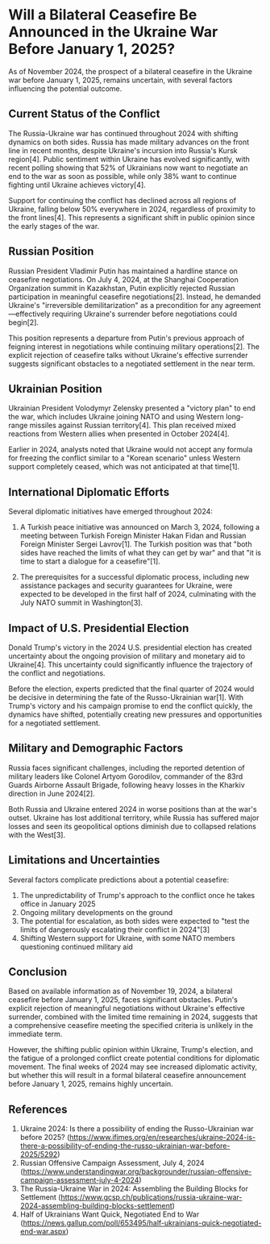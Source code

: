 # Will a Bilateral Ceasefire Be Announced in the Ukraine War Before January 1, 2025?

As of November 2024, the prospect of a bilateral ceasefire in the Ukraine war before January 1, 2025, remains uncertain, with several factors influencing the potential outcome.

## Current Status of the Conflict

The Russia-Ukraine war has continued throughout 2024 with shifting dynamics on both sides. Russia has made military advances on the front line in recent months, despite Ukraine's incursion into Russia's Kursk region[4]. Public sentiment within Ukraine has evolved significantly, with recent polling showing that 52% of Ukrainians now want to negotiate an end to the war as soon as possible, while only 38% want to continue fighting until Ukraine achieves victory[4].

Support for continuing the conflict has declined across all regions of Ukraine, falling below 50% everywhere in 2024, regardless of proximity to the front lines[4]. This represents a significant shift in public opinion since the early stages of the war.

## Russian Position

Russian President Vladimir Putin has maintained a hardline stance on ceasefire negotiations. On July 4, 2024, at the Shanghai Cooperation Organization summit in Kazakhstan, Putin explicitly rejected Russian participation in meaningful ceasefire negotiations[2]. Instead, he demanded Ukraine's "irreversible demilitarization" as a precondition for any agreement—effectively requiring Ukraine's surrender before negotiations could begin[2].

This position represents a departure from Putin's previous approach of feigning interest in negotiations while continuing military operations[2]. The explicit rejection of ceasefire talks without Ukraine's effective surrender suggests significant obstacles to a negotiated settlement in the near term.

## Ukrainian Position

Ukrainian President Volodymyr Zelensky presented a "victory plan" to end the war, which includes Ukraine joining NATO and using Western long-range missiles against Russian territory[4]. This plan received mixed reactions from Western allies when presented in October 2024[4].

Earlier in 2024, analysts noted that Ukraine would not accept any formula for freezing the conflict similar to a "Korean scenario" unless Western support completely ceased, which was not anticipated at that time[1].

## International Diplomatic Efforts

Several diplomatic initiatives have emerged throughout 2024:

1. A Turkish peace initiative was announced on March 3, 2024, following a meeting between Turkish Foreign Minister Hakan Fidan and Russian Foreign Minister Sergei Lavrov[1]. The Turkish position was that "both sides have reached the limits of what they can get by war" and that "it is time to start a dialogue for a ceasefire"[1].

2. The prerequisites for a successful diplomatic process, including new assistance packages and security guarantees for Ukraine, were expected to be developed in the first half of 2024, culminating with the July NATO summit in Washington[3].

## Impact of U.S. Presidential Election

Donald Trump's victory in the 2024 U.S. presidential election has created uncertainty about the ongoing provision of military and monetary aid to Ukraine[4]. This uncertainty could significantly influence the trajectory of the conflict and negotiations.

Before the election, experts predicted that the final quarter of 2024 would be decisive in determining the fate of the Russo-Ukrainian war[1]. With Trump's victory and his campaign promise to end the conflict quickly, the dynamics have shifted, potentially creating new pressures and opportunities for a negotiated settlement.

## Military and Demographic Factors

Russia faces significant challenges, including the reported detention of military leaders like Colonel Artyom Gorodilov, commander of the 83rd Guards Airborne Assault Brigade, following heavy losses in the Kharkiv direction in June 2024[2].

Both Russia and Ukraine entered 2024 in worse positions than at the war's outset. Ukraine has lost additional territory, while Russia has suffered major losses and seen its geopolitical options diminish due to collapsed relations with the West[3].

## Limitations and Uncertainties

Several factors complicate predictions about a potential ceasefire:

1. The unpredictability of Trump's approach to the conflict once he takes office in January 2025
2. Ongoing military developments on the ground
3. The potential for escalation, as both sides were expected to "test the limits of dangerously escalating their conflict in 2024"[3]
4. Shifting Western support for Ukraine, with some NATO members questioning continued military aid

## Conclusion

Based on available information as of November 19, 2024, a bilateral ceasefire before January 1, 2025, faces significant obstacles. Putin's explicit rejection of meaningful negotiations without Ukraine's effective surrender, combined with the limited time remaining in 2024, suggests that a comprehensive ceasefire meeting the specified criteria is unlikely in the immediate term.

However, the shifting public opinion within Ukraine, Trump's election, and the fatigue of a prolonged conflict create potential conditions for diplomatic movement. The final weeks of 2024 may see increased diplomatic activity, but whether this will result in a formal bilateral ceasefire announcement before January 1, 2025, remains highly uncertain.

## References

1. Ukraine 2024: Is there a possibility of ending the Russo-Ukrainian war before 2025? (https://www.ifimes.org/en/researches/ukraine-2024-is-there-a-possibility-of-ending-the-russo-ukrainian-war-before-2025/5292)
2. Russian Offensive Campaign Assessment, July 4, 2024 (https://www.understandingwar.org/backgrounder/russian-offensive-campaign-assessment-july-4-2024)
3. The Russia-Ukraine War in 2024: Assembling the Building Blocks for Settlement (https://www.gcsp.ch/publications/russia-ukraine-war-2024-assembling-building-blocks-settlement)
4. Half of Ukrainians Want Quick, Negotiated End to War (https://news.gallup.com/poll/653495/half-ukrainians-quick-negotiated-end-war.aspx)